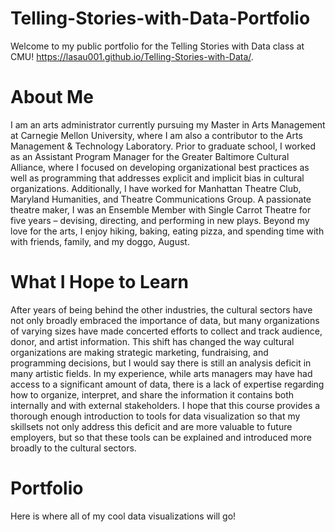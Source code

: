 # Telling-Stories-with-Data-Portfolio
Welcome to my public portfolio for the Telling Stories with Data class at CMU!
https://lasau001.github.io/Telling-Stories-with-Data/.

# About Me
I am an arts administrator currently pursuing my Master in Arts Management at Carnegie Mellon University, where I am also a contributor to the Arts Management & Technology Laboratory. Prior to graduate school, I worked as an Assistant Program Manager for the Greater Baltimore Cultural Alliance, where I focused on developing organizational best practices as well as programming that addresses explicit and implicit bias in cultural organizations. Additionally, I have worked for Manhattan Theatre Club, Maryland Humanities, and Theatre Communications Group. A passionate theatre maker, I was an Ensemble Member with Single Carrot Theatre for five years – devising, directing, and performing in new plays. Beyond my love for the arts, I enjoy hiking, baking, eating pizza, and spending time with with friends, family, and my doggo, August. 

# What I Hope to Learn
After years of being behind the other industries, the cultural sectors have not only broadly embraced the importance of data, but many organizations of varying sizes have made concerted efforts to collect and track audience, donor, and artist information. This shift has changed the way cultural organizations are making strategic marketing, fundraising, and programming decisions, but I would say there is still an analysis deficit in many artistic fields. In my experience, while arts managers may have had access to a significant amount of data, there is a lack of expertise regarding how to organize, interpret, and share the information it contains both internally and with external stakeholders. I hope that this course provides a thorough enough introduction to tools for data visualization so that my skillsets not only address this deficit and are more valuable to future employers, but so that these tools can be explained and introduced more broadly to the cultural sectors. 

# Portfolio
Here is where all of my cool data visualizations will go!

